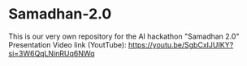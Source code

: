 # Samadhan-2.0
This is our very own repository for the AI hackathon "Samadhan 2.0"
Presentation Video link (YoutTube): https://youtu.be/SgbCxIJUIKY?si=3W6QqLNinRUq6NWq
